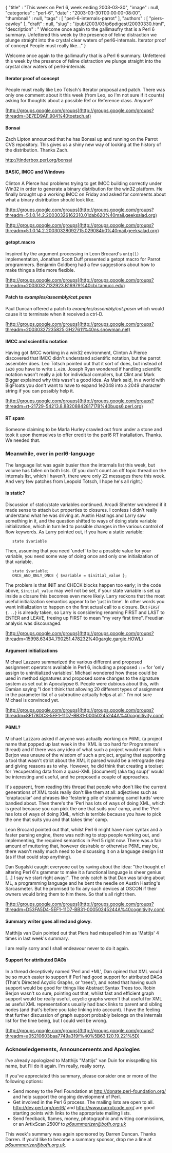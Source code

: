 {
   "title" : "This week on Perl 6, week ending 2003-03-30",
   "image" : null,
   "categories" : "perl-6",
   "date" : "2003-03-30T00:00:00-08:00",
   "thumbnail" : null,
   "tags" : [
      "perl-6-internals-parrot"
   ],
   "authors" : [
      "piers-cawley"
   ],
   "draft" : null,
   "slug" : "/pub/2003/03/p6pdigest/20030330.html",
   "description" : " Welcome once again to the gallimaufry that is a Perl 6 summary. Unfettered this week by the presence of feline distraction we plunge straight into the crystal clear waters of perl6-internals. Iterator proof of concept People must really like..."
}



Welcome once again to the gallimaufry that is a Perl 6 summary. Unfettered this week by the presence of feline distraction we plunge straight into the crystal clear waters of perl6-internals.

#### <span id="iterator_proof_of_concept">Iterator proof of concept</span>

People must really like Leo Tötsch's Iterator proposal and patch. There was only one comment about it this week (from Leo, so I'm not sure if it counts) asking for thoughts about a possible Ref or Reference class. Anyone?

[http://groups.google.com/groups](http://groups.google.com/groups?threadm=3E7ED9AF.904%40toetsch.at)

#### <span id="bonsai">Bonsai</span>

Zach Lipton announced that he has Bonsai up and running on the Parrot CVS repository. This gives us a shiny new way of looking at the history of the distribution. Thanks Zach.

<http://tinderbox.perl.org/bonsai>

#### <span id="basic,_imcc_and_windows">BASIC, IMCC and Windows</span>

Clinton A Pierce had problems trying to get IMCC building correctly under Win32 in order to generate a binary distribution for the win32 platform. He finally brought up a working IMCC on Friday and asked for comments about what a binary distribution should look like.

[http://groups.google.com/groups](http://groups.google.com/groups?threadm=5.1.0.14.2.20030326162310.01dab620%40mail.geeksalad.org)

[http://groups.google.com/groups](http://groups.google.com/groups?threadm=5.1.0.14.2.20030328092715.029084b0%40mail.geeksalad.org)

#### <span id="getopt.macro">getopt.macro</span>

Inspired by the argument processing in Leon Brocard's `uniq(1)` implementation, Jonathan Scott Duff presented a getopt macro for Parrot programmers. Benjamin Goldberg had a few suggestions about how to make things a little more flexible.

[http://groups.google.com/groups](http://groups.google.com/groups?threadm=20030327132923.B16979%40cbi.tamucc.edu)

#### <span id="patch_to_examples/assembly/cat.pasm">Patch to *examples/assembly/cat.pasm*</span>

Paul Duncan offered a patch to *examples/assembly/cat.pasm* which would cause it to terminate when it received a ctrl-D.

[http://groups.google.com/groups](http://groups.google.com/groups?threadm=20030327235825.GH27611%40ns.snowman.net)

#### <span id="imcc_and_scientific_notation">IMCC and scientific notation</span>

Having got IMCC working in a win32 environment, Clinton A Pierce discovered that IMCC didn't understand scientific notation, but the parrot assembler does. Leo Tötsch pointed out that it sort of does, but instead of `1e20` you have to write `1.e20`. Joseph Ryan wondered if handling scientific notation wasn't really a job for individual compilers, but Clint and Mark Biggar explained why this wasn't a good idea. As Mark said, in a world with BigFloats you don't want to have to expand 1e2048 into a 2049 character string if you can possibly help it.

[http://groups.google.com/groups](http://groups.google.com/groups?threadm=rt-21729-54213.8.88208842817178%40bugs6.perl.org)

#### <span id="rt_spam">RT spam</span>

Someone claiming to be Marla Hurley crawled out from under a stone and took it upon themselves to offer credit to the perl6 RT installation. Thanks. We needed that.

### <span id="meanwhile,_over_in_perl6language">Meanwhile, over in perl6-language</span>

The language list was again busier than the internals list this week, but volume has fallen on both lists. (If you don't count an off topic thread on the internals list, which I haven't, there were only 22 messages there this week. And very few patches from Leopold Tötsch, I hope he's all right.)

#### <span id="is_static">is static?</span>

Discussion of static/state variables continued. Arcadi Shehter wondered if it made sense to attach `but` properties to closures. I confess I didn't really understand what he was driving at. Austin Hastings and Larry saw something in it, and the question shifted to ways of doing state variable initialization, which in turn led to possible changes in the various control of flow keywords. As Larry pointed out, if you have a static variable:

       state $variable

Then, assuming that you need 'undef' to be a possible value for your variable, you need some way of doing once and only one initialization of that variable.

       state $variable;
       ONCE_AND_ONLY_ONCE { $variable = $initial_value };

The problem is that INIT and CHECK blocks happen too early; in the code above, `$initial_value` may well not be set, if your state variable is set up inside a closure this becomes even more likely. Larry reckons that the most useful initialization semantics appear to be 'just in time'. In other words you want initialization to happen on the first actual call to a closure. But `FIRST {...}` is already taken, so Larry is considering renaming FIRST and LAST to ENTER and LEAVE, freeing up FIRST to mean "my very first time". Freudian analysis was discouraged.

[http://groups.google.com/groups](http://groups.google.com/groups?threadm=15998.63434.790251.478232%40gargle.gargle.HOWL)

#### <span id="argument_initializations">Argument initializations</span>

Michael Lazzaro summarized the various different and proposed assignment operators available in Perl 6, including a proposed `::=` for 'only assign to uninitialized variables'. Michael wondered how these could be used in method signatures and proposed some changes to the signature system as set out in Apocalypse 6. People were dubious about this, with Damian saying "I don't think that allowing 20 different types of assignment in the parameter list of a subroutine actually helps at all." I'm not sure Michael is convinced yet.

[http://groups.google.com/groups](http://groups.google.com/groups?threadm=8E178DC3-5EF1-11D7-BB31-00050245244A%40cognitivity.com)

#### <span id="p6ml">P6ML?</span>

Michael Lazzaro asked if anyone was actually working on P6ML (a project name that popped up last week in the 'XML is too hard for Programmers' thread) and if there was any idea of what such a project would entail. Robin Berjon was unsure of the wisdom of such a project, arguing that supporting a tool that wasn't strict about the XML it parsed would be a retrograde step and giving reasons as to why. However, he did think that creating a toolset for 'recuperating data from a quasi-XML \[document\] (aka tag soup)' would be interesting and useful, and he proposed a couple of approaches.

It's apparent, from reading this thread that people who don't like the current generations of XML tools really don't like them at all: adjectives such as 'craptacular' and phrases like 'festering pile of steaming camel turds' were bandied about. Then there's the 'Perl has lots of ways of doing XML, which is great because you can pick the one that suits you' camp, and the 'Perl has lots of ways of doing XML, which is terrible because you have to pick the one that suits you and that takes time' camp.

Leon Brocard pointed out that, whilst Perl 6 might have nicer syntax and a faster parsing engine, there was nothing to stop people working out, and implementing, the required semantics in Perl 5 right now. There was a fair amount of muttering that, however desirable or otherwise P6ML may be, there wasn't really much need to be discussing it on a language design list (as if that could stop anything).

Dan Sugalski caught everyone out by raving about the idea: "the thought of altering Perl 6's grammar to make it a functional language is sheer genius \[...\] I say we start right away!". The only catch is that Dan was talking about ML, a programming language and he bent the needle on Austin Hasting's Sarcasmeter. But he promised to fix any such devices at OSCON if their owners would bring them to him there. So that's all right then.

[http://groups.google.com/groups](http://groups.google.com/groups?threadm=D53FA5D4-5EF1-11D7-BB31-00050245244A%40cognitivity.com)

#### <span id="summary_writer_goes_all_red_and_glowy.">Summary writer goes all red and glowy.</span>

Matthijs van Duin pointed out that Piers had misspelled him as 'Mattijs' 4 times in last week's summary.

I am really sorry and I shall endeavour never to do it again.

#### <span id="support_for_attributed_dags">Support for attributed DAGs</span>

In a thread deceptively named 'Perl and \*ML', Dan opined that XML would be so much easier to support if Perl had good support for attributed DAGs (That's Directed Acyclic Graphs, or 'trees'), and noted that having such support would be good for things like Abstract Syntax Trees too. Robin Berjon wasn't so sure, pointing out that, whilst fast and efficient graph support would be really useful, acyclic graphs weren't that useful for XML as useful XML representations usually had back links to parent and sibling nodes (and that's before you take linking into account). I have the feeling that further discussion of graph support probably belongs on the internals list for the time being, but I could well be wrong.

[http://groups.google.com/groups](http://groups.google.com/groups?threadm=a05210603baa7749a319f%40%5B63.120.19.221%5D)

### <span id="acknowledgements,_announcements_and_apologies">Acknowledgements, Announcements and Apologies</span>

I've already apologized to Matthijs "Mattijs" van Duin for misspelling his name, but I'll do it again. I'm really, really sorry.

If you've appreciated this summary, please consider one or more of the following options:

-   Send money to the Perl Foundation at <http://donate.perl-foundation.org/> and help support the ongoing development of Perl.
-   Get involved in the Perl 6 process. The mailing lists are open to all. <http://dev.perl.org/perl6/> and <http://www.parrotcode.org/> are good starting points with links to the appropriate mailing lists.
-   Send feedback, flames, money, photographic and writing commissions, or an ArtixScan 2500f to *<p6summarizer@bofh.org.uk>*

This week's summary was again sponsored by Darren Duncan. Thanks Darren. If you'd like to become a summary sponsor, drop me a line at *<p6summarizer@bofh.org.uk>*.
